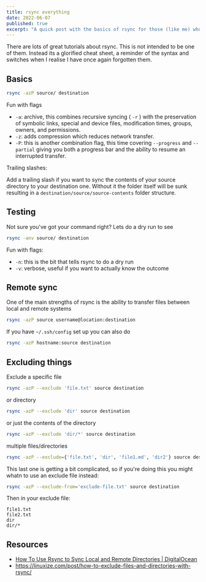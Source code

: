 ```yaml
---
title: rsync everything
date: 2022-06-07
published: true
excerpt: "A quick post with the basics of rsync for those (like me) who forget the syntax on a regular basis."
---
```


There are lots of great tutorials about rsync. This is not intended to be one of them. Instead its a glorified cheat sheet, a reminder of the syntax and switches when I realise I have once again forgotten them.

## Basics

```bash
rsync -azP source/ destination
```

Fun with flags

- `-a`: archive, this combines recursive syncing ( `-r` ) with the preservation of symbolic links, special and device files, modification times, groups, owners, and permissions.
- `-z`: adds compression which reduces network transfer.
- `-P`: this is another combination flag, this time covering `--progress` and `--partial` giving you both a progress bar and the ability to resume an interrupted transfer.


Trailing slashes:

Add a trailing slash if you want to sync the contents of your source directory to your destination one. Without it the folder itself will be sunk resulting in a `destination/source/source-contents` folder structure.

## Testing

Not sure you've got your command right? Lets do a dry run to see

```bash
rsync -anv source/ destination
```

Fun with flags:

- `-n`: this is the bit that tells rsync to do a dry run
- `-v`: verbose, useful if you want to actually know the outcome


## Remote sync

One of the main strengths of rsync is the ability to transfer files between local and remote systems

```bash
rsync -azP source username@location:destination
```

If you have `~/.ssh/config` set up you can also do

```bash
rsync -azP hostname:source destination
```

## Excluding things

Exclude a specific file

```bash
rsync -azP --exclude 'file.txt' source destination
```

or directory

```bash
rsync -azP --exclude 'dir' source destination
```

or just the contents of the directory

```bash
rsync -azP --exclude 'dir/*' source destination
```

multiple files/directories

```bash
rsync -azP --exclude={'file.txt', 'dir', 'file1.md', 'dir2'} source destination
```

This last one is getting a bit complicated, so if you're doing this you might whatn to use an exclude file instead:

```bash
rsync -azP --exclude-from='exclude-file.txt' source destination
```

Then in your exclude file:

```
file1.txt
file2.txt
dir
dir/*
```

## Resources

- [How To Use Rsync to Sync Local and Remote Directories \| DigitalOcean](https://www.digitalocean.com/community/tutorials/how-to-use-rsync-to-sync-local-and-remote-directories)
- <https://linuxize.com/post/how-to-exclude-files-and-directories-with-rsync/>


